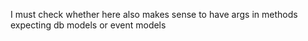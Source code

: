 I must check whether here also makes sense to have args in methods expecting db models or event models